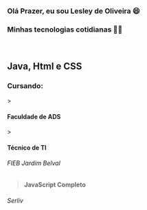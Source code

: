 
### Olá Prazer, eu sou Lesley de Oliveira 😄


### Minhas tecnologias cotidianas 🧑‍💻
<br>
<h2>Java, Html e CSS</h2>

<h3>Cursando:</h3>
> <h4>Faculdade de ADS</h4>
> <h4>Técnico de TI</h4>
<h6>FIEB Jardim Belval</h6>

> <h4> JavaScript Completo</h4>
<h6>Serliv<h6>
